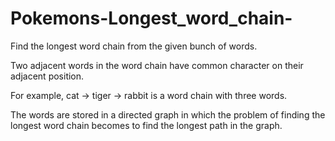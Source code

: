 # Pokemons-Longest_word_chain-

Find the longest word chain from the given bunch of words.

Two adjacent words in the word chain have common character on their adjacent position.

For example, cat -> tiger -> rabbit is a word chain with three words.

The words are stored in a directed graph in which the problem of finding the longest word chain becomes to find the longest path in the graph.